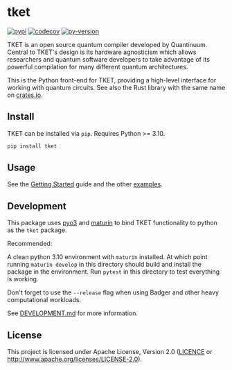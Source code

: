 # tket

[![pypi][]](https://pypi.org/project/tket/)
[![codecov][]](https://codecov.io/gh/CQCL/tket2)
[![py-version][]](https://pypi.org/project/tket/)

  [codecov]: https://img.shields.io/codecov/c/gh/CQCL/tket2?logo=codecov
  [py-version]: https://img.shields.io/pypi/pyversions/tket
  [pypi]: https://img.shields.io/pypi/v/tket

TKET is an open source quantum compiler developed by Quantinuum. Central to
TKET's design is its hardware agnosticism which allows researchers and quantum
software developers to take advantage of its powerful compilation for many
different quantum architectures.

This is the Python front-end for TKET, providing a high-level interface for working with quantum circuits.
See also the Rust library with the same name on [crates.io](https://crates.io/crates/tket).


## Install

TKET can be installed via `pip`. Requires Python >= 3.10.

```sh
pip install tket
```

## Usage

See the [Getting Started][getting-started] guide and the other [examples].

  [getting-started]: https://github.com/CQCL/tket2/blob/main/tket-py/examples/1-Getting-Started.ipynb
  [examples]: https://github.com/CQCL/tket2/blob/main/tket-py/examples/

## Development

This package uses [pyo3](https://pyo3.rs/latest/) and
[maturin](https://github.com/PyO3/maturin) to bind TKET functionality to
python as the `tket` package.

Recommended:

A clean python 3.10 environment with `maturin` installed. At which point running
`maturin develop` in this directory should build and install the package in the
environment. Run `pytest` in this directory to test everything is working.

Don't forget to use the `--release` flag when using Badger and other heavy
computational workloads.

See [DEVELOPMENT.md] for more information.

  [DEVELOPMENT.md]: https://github.com/CQCL/tket2/blob/main/DEVELOPMENT.md


## License

This project is licensed under Apache License, Version 2.0 ([LICENCE][] or http://www.apache.org/licenses/LICENSE-2.0).

  [LICENCE]: https://github.com/CQCL/tket2/blob/main/LICENCE
